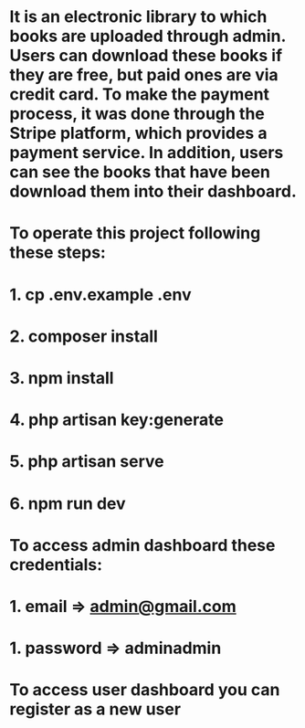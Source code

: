 #
# It is an electronic library to which books are uploaded through admin. Users can download these books if they are free, but paid ones are via credit card. To make the payment process, it was done through the Stripe platform, which provides a payment service. In addition, users can see the books that have been download them into their dashboard.

# To operate this project following these steps:
# 1. cp .env.example .env
# 2. composer install
# 3. npm install
# 4. php artisan key:generate
# 5. php artisan serve
# 6. npm run dev
# To access admin dashboard these credentials:
# 1. email => admin@gmail.com
# 1. password => adminadmin


# To access user dashboard you can register as a new user